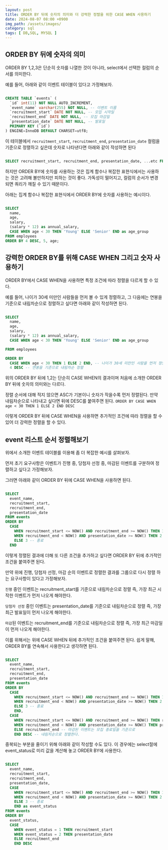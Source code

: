 ```yaml
---
layout: post
title: ORDER BY 뒤에 숫자의 의미와 더 강력한 정렬을 위한 CASE WHEN 사용하기
date: 2024-08-07 08:00 +0900
img_path: /assets/images/
category: sql
tags: [ DB,SQL, MYSQL ]
---
```


## ORDER BY 뒤에 숫자의 의미

ORDER BY 1,2,3은 단순히 숫자를 나열한 것이 아니라, select에서 선택한 컬럼의 순서를 의미한다.

예를 들어, 아래와 같이 이벤트 테이블이 있다고 가정해보자.

```sql

CREATE TABLE `events` (
  `id` int(11) NOT NULL AUTO_INCREMENT,
  `event_name` varchar(255) NOT NULL, -- 이벤트 이름
  `recruitment_start` DATE NOT NULL, -- 모집 시작일
  `recruitment_end` DATE NOT NULL, -- 모집 마감일
  `presentation_date` DATE NOT NULL, -- 발표일
  PRIMARY KEY (`id`)
) ENGINE=InnoDB DEFAULT CHARSET=utf8;

```

이 테이블에서 `recruitment_start`, `recruitment_end`, `presentation_date` 컬럼을 기준으로 정렬하고 싶은데 숫자로 나타낸다면 아래와 같이 작성하면 된다

```sql

SELECT recruitment_start, recruitment_end, presentation_date, ...etc FROM events ORDER BY 1,2,3;

```

하지만 ORDER BY에 숫자를 사용하는 것은 집계 함수나 복잡한 표현식에서는 사용하는 것은 고려해 볼만하지만 피하는 것이 좋다. 가독성이 떨어지고, 컬럼의 순서가 변경 되면 쿼리가 깨질 수 있기 때문이다.

아래는 집계 함수나 복잡한 표현식에서 ORDER BY에 숫자를 사용하는 예시이다. 
```sql

SELECT
  name,
  age,
  salary,
  (salary * 12) as annual_salary,
  CASE WHEN age < 30 THEN 'Young' ELSE 'Senior' END as age_group
FROM employees
ORDER BY 4 DESC, 5, age;

```

## 강력한 ORDER BY를 위해 CASE WHEN 그리고 숫자 사용하기

ORDER BY에서 CASE WHEN을 사용하면 특정 조건에 따라 정렬을 다르게 할 수 있다. 

예를 들어, 나이가 30세 미만인 사람들을 먼저 볼 수 있게 정렬하고, 그 다음에는 연봉을 기준으로 내림차순으로 정렬하고 싶다면 아래와 같이 작성하면 된다.

```sql

SELECT
  name,
  age,
  salary,
  (salary * 12) as annual_salary,
  CASE WHEN age < 30 THEN 'Young' ELSE 'Senior' END as age_group

FROM employees

ORDER BY 
  CASE WHEN age < 30 THEN 1 ELSE 2 END, -- 나이가 30세 미만인 사람을 먼저 정렬
  4 DESC -- 연봉을 기준으로 내림차순 정렬

```

위의 ORDER BY 뒤에 1,2는 단순히 CASE WHEN의 결과이며 처음에 소개한 ORDER BY 뒤에 숫자의 의미와는 다르다.  

정렬 순서에 대해 적지 않으면 ASC가 기본이니 숫자가 작을수록 먼저 정렬된다. 만약 내림차순으로 나타내고 싶다면 뒤에 DESC를 붙여주면 된다. `ORDER BY CASE WHEN age < 30 THEN 1 ELSE 2 END DESC`

이렇게 ORDER BY 뒤에 CASE WHEN을 사용하면 추가적인 조건에 따라 정렬을 할 수 있어 더 강력한 정렬을 할 수 있다. 

## event 리스트 순서 정렬해보기 

위에서 소개한 이벤트 테이블를 이용해 좀 더 복잡한 예시를 살펴보자.

먼저 초기 요구사항은 이벤트가 진행 중, 당첨자 선정 중, 마감된 이벤트를 구분하여 정렬하고 싶다고 가정해보자.

그러면 아래와 같이 ORDER BY 뒤에 CASE WHEN을 사용하면 된다. 

```sql

SELECT 
  event_name,
  recruitment_start,
  recruitment_end,
  presentation_date
FROM events
ORDER BY 
  CASE 
    WHEN recruitment_start <= NOW() AND recruitment_end >= NOW() THEN 1  -- 진행 중
    WHEN recruitment_end < NOW() AND presentation_date >= NOW() THEN 2 -- 당첨자 선정 중
    ELSE 3 -- 종료
  END
```

이렇게 정렬된 결과에 더해 또 다른 조건을 추가하고 싶다면 ORDER BY 뒤에 추가적인 조건을 붙여주면 된다.

만약 위에 진행, 당첨자 선정, 마감 순의 이벤트로 정렬한 결과를 그룹으로 다시 정렬 하는 요구사항이 있다고 가정해보자. 

`진행` 중인 이벤트는 recruitment_start를 기준으로 내림차순으로 정렬 즉, 가장 최근 시작한 이벤트가 먼저 나오게 해야한다. 

`당첨자 선정` 중인 이벤트는 presentation_date를 기준으로 내림차순으로 정렬 즉, 가장 최근 발표일이 먼저 나오게 해야한다.

`마감`된 이벤트는 recruitment_end를 기준으로 내림차순으로 정렬 즉, 가장 최근 마감일이 먼저 나오게 해야한다.

이를 위해서는 위에 CASE WHEN 뒤에 추가적인 조건을 붙여주면 된다. 쉽게 말해, ORDER BY를 연속해서 사용한다고 생각하면 된다.

```sql 

SELECT
  event_name,
  recruitment_start,
  recruitment_end,
  presentation_date
FROM events
ORDER BY
  CASE
    WHEN recruitment_start <= NOW() AND recruitment_end >= NOW() THEN 1  -- 진행 중
    WHEN recruitment_end < NOW() AND presentation_date >= NOW() THEN 2 -- 당첨자 선정 중
    ELSE 3 -- 종료
    END,
  CASE
    WHEN recruitment_start <= NOW() AND recruitment_end >= NOW() THEN recruitment_start -- 진행 중의 이벤트는 이벤트 시작일을 기준으로
    WHEN recruitment_end < NOW() AND presentation_date >= NOW() THEN presentation_date -- 당첨자 선정인 이벤트는 모집 종료일을 기준으로
    ELSE recruitment_end -- 마감된 이벤트는 모집 종료일을 기준으로 
    END DESC -- 내림차순으로 정렬한다.
```

중복되는 부분을 줄이기 위해 아래와 같이 작성할 수도 있다. 이 경우에는 select절에 event_status로 미리 값을 계산해 놓고 ORDER BY에 사용한다. 

```sql

SELECT
  event_name,
  recruitment_start,
  recruitment_end,
  presentation_date,
  CASE
    WHEN recruitment_start <= NOW() AND recruitment_end >= NOW() THEN 1  -- 진행 중
    WHEN recruitment_end < NOW() AND presentation_date >= NOW() THEN 2 -- 당첨자 선정 중
    ELSE 3 -- 종료
    END as event_status
FROM events
ORDER BY
  event_status,
  CASE
    WHEN event_status = 1 THEN recruitment_start
    WHEN event_status = 2 THEN presentation_date
    ELSE recruitment_end
    END DESC
```












